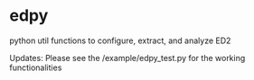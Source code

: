 # edpy
python util functions to configure, extract, and analyze ED2


Updates:
    Please see the /example/edpy_test.py for the working functionalities


